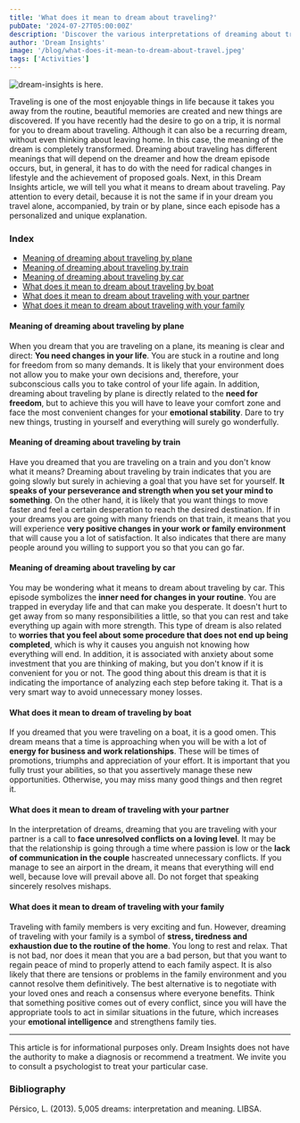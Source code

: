 ```yaml
---
title: 'What does it mean to dream about traveling?'
pubDate: '2024-07-27T05:00:00Z'
description: 'Discover the various interpretations of dreaming about traveling, from the need for radical changes in life to achieving proposed goals.'
author: 'Dream Insights'
image: '/blog/what-does-it-mean-to-dream-about-travel.jpeg'
tags: ['Activities']
---
```


![dream-insights is here.](/blog/what-does-it-mean-to-dream-about-travel.jpeg)

Traveling is one of the most enjoyable things in life because it takes you away from the routine, beautiful memories are created and new things are discovered. If you have recently had the desire to go on a trip, it is normal for you to dream about traveling. Although it can also be a recurring dream, without even thinking about leaving home. In this case, the meaning of the dream is completely transformed. Dreaming about traveling has different meanings that will depend on the dreamer and how the dream episode occurs, but, in general, it has to do with the need for radical changes in lifestyle and the achievement of proposed goals. Next, in this Dream Insights article, we will tell you what it means to dream about traveling. Pay attention to every detail, because it is not the same if in your dream you travel alone, accompanied, by train or by plane, since each episode has a personalized and unique explanation.

### Index

- [Meaning of dreaming about traveling by plane](#meaning-of-dreaming-about-traveling-by-plane)
- [Meaning of dreaming about traveling by train](#meaning-of-dreaming-about-traveling-by-train)
- [Meaning of dreaming about traveling by car](#meaning-of-dreaming-about-traveling-by-car)
- [What does it mean to dream about traveling by boat](#what-does-it-mean-to-dream-about-traveling-by-boat)
- [What does it mean to dream about traveling with your partner](#what-does-it-mean-to-dream-about-traveling-with-your-partner)
- [What does it mean to dream about traveling with your family](#what-does-it-mean-to-dream-about-traveling-with-your-family)

#### Meaning of dreaming about traveling by plane

When you dream that you are traveling on a plane, its meaning is clear and direct: **You need changes in your life**. You are stuck in a routine and long for freedom from so many demands. It is likely that your environment does not allow you to make your own decisions and, therefore, your subconscious calls you to take control of your life again. In addition, dreaming about traveling by plane is directly related to the **need for freedom**, but to achieve this you will have to leave your comfort zone and face the most convenient changes for your **emotional stability**. Dare to try new things, trusting in yourself and everything will surely go wonderfully.

#### Meaning of dreaming about traveling by train

Have you dreamed that you are traveling on a train and you don't know what it means? Dreaming about traveling by train indicates that you are going slowly but surely in achieving a goal that you have set for yourself. **It speaks of your perseverance and strength when you set your mind to something**. On the other hand, it is likely that you want things to move faster and feel a certain desperation to reach the desired destination. If in your dreams you are going with many friends on that train, it means that you will experience **very positive changes in your work or family environment** that will cause you a lot of satisfaction. It also indicates that there are many people around you willing to support you so that you can go far.

#### Meaning of dreaming about traveling by car

You may be wondering what it means to dream about traveling by car. This episode symbolizes the **inner need for changes in your routine**. You are trapped in everyday life and that can make you desperate. It doesn't hurt to get away from so many responsibilities a little, so that you can rest and take everything up again with more strength. This type of dream is also related to **worries that you feel about some procedure that does not end up being completed**, which is why it causes you anguish not knowing how everything will end. In addition, it is associated with anxiety about some investment that you are thinking of making, but you don't know if it is convenient for you or not. The good thing about this dream is that it is indicating the importance of analyzing each step before taking it. That is a very smart way to avoid unnecessary money losses.

#### What does it mean to dream of traveling by boat

If you dreamed that you were traveling on a boat, it is a good omen. This dream means that a time is approaching when you will be with a lot of **energy for business and work relationships**. These will be times of promotions, triumphs and appreciation of your effort. It is important that you fully trust your abilities, so that you assertively manage these new opportunities. Otherwise, you may miss many good things and then regret it.

#### What does it mean to dream of traveling with your partner

In the interpretation of dreams, dreaming that you are traveling with your partner is a call to **face unresolved conflicts on a loving level**. It may be that the relationship is going through a time where passion is low or the **lack of communication in the couple** hascreated unnecessary conflicts. If you manage to see an airport in the dream, it means that everything will end well, because love will prevail above all. Do not forget that speaking sincerely resolves mishaps.

#### What does it mean to dream of traveling with your family

Traveling with family members is very exciting and fun. However, dreaming of traveling with your family is a symbol of **stress, tiredness and exhaustion due to the routine of the home**. You long to rest and relax. That is not bad, nor does it mean that you are a bad person, but that you want to regain peace of mind to properly attend to each family aspect. It is also likely that there are tensions or problems in the family environment and you cannot resolve them definitively. The best alternative is to negotiate with your loved ones and reach a consensus where everyone benefits. Think that something positive comes out of every conflict, since you will have the appropriate tools to act in similar situations in the future, which increases your **emotional intelligence** and strengthens family ties.

---

This article is for informational purposes only. Dream Insights does not have the authority to make a diagnosis or recommend a treatment. We invite you to consult a psychologist to treat your particular case.

### Bibliography

Pérsico, L. (2013). 5,005 dreams: interpretation and meaning. LIBSA.